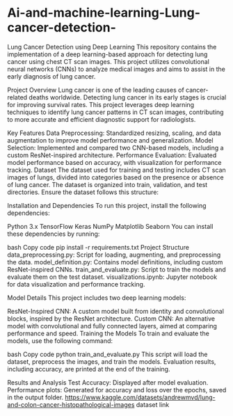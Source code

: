 # Ai-and-machine-learning-Lung-cancer-detection-
Lung Cancer Detection using Deep Learning
This repository contains the implementation of a deep learning-based approach for detecting lung cancer using chest CT scan images. This project utilizes convolutional neural networks (CNNs) to analyze medical images and aims to assist in the early diagnosis of lung cancer.

Project Overview
Lung cancer is one of the leading causes of cancer-related deaths worldwide. Detecting lung cancer in its early stages is crucial for improving survival rates. This project leverages deep learning techniques to identify lung cancer patterns in CT scan images, contributing to more accurate and efficient diagnostic support for radiologists.

Key Features
Data Preprocessing: Standardized resizing, scaling, and data augmentation to improve model performance and generalization.
Model Selection: Implemented and compared two CNN-based models, including a custom ResNet-inspired architecture.
Performance Evaluation: Evaluated model performance based on accuracy, with visualization for performance tracking.
Dataset
The dataset used for training and testing includes CT scan images of lungs, divided into categories based on the presence or absence of lung cancer. The dataset is organized into train, validation, and test directories. Ensure the dataset follows this structure:


Installation and Dependencies
To run this project, install the following dependencies:

Python 3.x
TensorFlow
Keras
NumPy
Matplotlib
Seaborn
You can install these dependencies by running:

bash
Copy code
pip install -r requirements.txt
Project Structure
data_preprocessing.py: Script for loading, augmenting, and preprocessing the data.
model_definition.py: Contains model definitions, including custom ResNet-inspired CNNs.
train_and_evaluate.py: Script to train the models and evaluate them on the test dataset.
visualizations.ipynb: Jupyter notebook for data visualization and performance tracking.


Model Details
This project includes two deep learning models:

ResNet-Inspired CNN: A custom model built from identity and convolutional blocks, inspired by the ResNet architecture.
Custom CNN: An alternative model with convolutional and fully connected layers, aimed at comparing performance and speed.
Training the Models
To train and evaluate the models, use the following command:

bash
Copy code
python train_and_evaluate.py
This script will load the dataset, preprocess the images, and train the models. Evaluation results, including accuracy, are printed at the end of the training.

Results and Analysis
Test Accuracy: Displayed after model evaluation.
Performance plots: Generated for accuracy and loss over the epochs, saved in the output folder.
https://www.kaggle.com/datasets/andrewmvd/lung-and-colon-cancer-histopathological-images
dataset link

